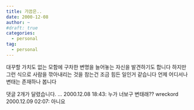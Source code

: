 ```yaml
---
title: 가끔은..
date: 2000-12-08
author: ~
#draft: true
categories:
  - personal
tag:
  - personal
---
```




대꾸할 가치도 없는 모함에 구차한 변명을 늘어놓는 
자신을 발견하기도 합니다
하지만 그런 식으로 사람을 깎아내리는 것을 참는건
조금 힘든 일인거 같습니다
언제 어디서나 변태는 존재하나 봅니다


 댓글  2개가 달렸습니다.
... 2000.12.08 18:43: 
누가 너보구 변태래??
wreckord 2000.12.09 02:07: 
아니요




